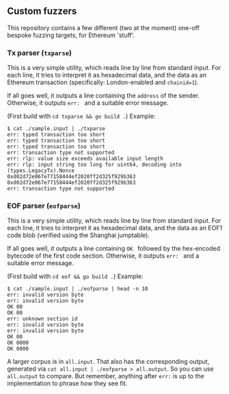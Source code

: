 ## Custom fuzzers

This repository contains a few different (two at the moment) one-off bespoke fuzzing targets, for Ethereum 'stuff'. 

### Tx parser (`txparse`)

This is a very simple utility, which reads line by line from standard input.
For each line, it tries to interpret it as hexadecimal data, and the data as
an Ethereum transaction (specifically: London-enabled and `chainid=1`).

If all goes well, it outputs a line containing the `address` of the sender.
Otherwise, it outputs `err: ` and a suitable error message.

(First build with `cd txparse && go build .`)
Example:


```
$ cat ./sample.input | ./txparse 
err: typed transaction too short
err: typed transaction too short
err: typed transaction too short
err: transaction type not supported
err: rlp: value size exceeds available input length
err: rlp: input string too long for uint64, decoding into (types.LegacyTx).Nonce
0xd02d72e067e77158444ef2020ff2d325f929b363
0xd02d72e067e77158444ef2020ff2d325f929b363
err: transaction type not supported
```

### EOF parser (`eofparse`)

This is a very simple utility, which reads line by line from standard input.
For each line, it tries to interpret it as hexadecimal data, and the data as
an EOF1 code blob (verified using the Shanghai jumptable).

If all goes well, it outputs a line containing `OK ` followed by the hex-encoded bytecode of the first code section. 
Otherwise, it outputs `err: ` and a suitable error message.

(First build with `cd eof && go build .`)
Example:


```
$ cat ./sample.input | ./eofparse | head -n 10
err: invalid version byte
err: invalid version byte
OK 00
OK 00
err: unknown section id
err: invalid version byte
err: invalid version byte
OK 00
OK 0000
OK 0000
```

A larger corpus is in `all.input`. That also has the corresponding output, generated via 
`cat all.input | ./eofparse > all.output`. So you can use `all.output` to compare. But remember, 
anything after `err:` is up to the implementation to phrase how they see fit. 
